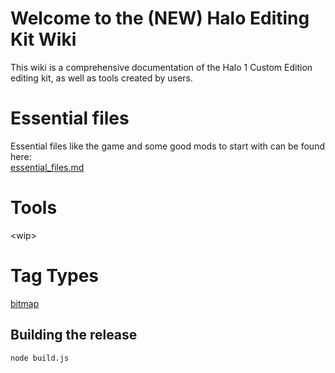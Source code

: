 # Welcome to the (NEW) Halo Editing Kit Wiki

This wiki is a comprehensive documentation of the Halo 1 Custom Edition editing kit, as well as tools created by users.

# Essential files
Essential files like the game and some good mods to start with can be found here:<br>
[essential_files.md](essential_files.md)

# Tools

\<wip\>

# Tag Types

[bitmap](/tags/bitmap.md)

## Building the release

```sh
node build.js
```
